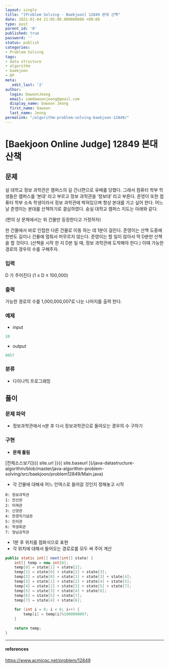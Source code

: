 ```yaml
---
layout: single
title: "[Problem Solving - Baekjoon] 12849 본대 산책"
date: 2021-01-04 21:05:00.000000000 +09:00
type: post
parent_id: '0'
published: true
password: ''
status: publish
categories:
- Problem Solving
tags:
- data structure
- algorithm
- baekjoon
- DP
meta:
  _edit_last: '2'
author:
  login: DawoonJeong
  email: iamdawoonjeong@gmail.com
  display_name: Dawoon Jeong
  first_name: Dawoon
  last_name: Jeong
permalink: "/algorithm-problem-solving-baekjoon-12849/"
---
```

# [Baekjoon Online Judge] 12849 본대 산책

## 문제
실 대학교 정보 과학관은  캠퍼스의 길 건너편으로 유배를 당했다. 그래서 컴퓨터 학부 학생들은 캠퍼스를 ‘본대’ 라고 부르고 정보 과학관을 ‘정보대’ 라고 부른다. 준영이 또한 컴퓨터 학부 소속 학생이라서 정보 과학관에 박혀있으며 항상 본대를 가고 싶어 한다. 어느 날 준영이는 본대를 산책하기로 결심하였다. 숭실 대학교 캠퍼스 지도는 아래와 같다.

(편의 상 문제에서는 위 건물만 등장한다고 가정하자)

한 건물에서 바로 인접한 다른 건물로 이동 하는 데 1분이 걸린다. 준영이는 산책 도중에 한번도 길이나 건물에 멈춰서 머무르지 않는다. 준영이는 할 일이 많아서 딱 D분만 산책을 할 것이다. (산책을 시작 한 지 D분 일 때, 정보 과학관에 도착해야 한다.) 이때 가능한 경로의 경우의 수를 구해주자.

### 입력
D 가 주어진다 (1 ≤ D ≤ 100,000) 

### 출력
가능한 경로의 수를 1,000,000,007로 나눈 나머지를 출력 한다.

### 예제

- input

```java
10
```

- output

```java
9857
```

### 분류
- 다이나믹 프로그래밍

## 풀이 

### 문제 파악

- 정보과학관에서 n분 후 다시 정보과학관으로 돌아오는 경우의 수 구하기

### 구현

- **문제 틀림**


[전체소스보기]({{ site.url }}{{ site.baseurl }}/java-datastructure-algorithm/blob/master/java-algorithm-problem-solving/src/baekjoon/problem12849/Main.java)

- 각 건물에 대해새 어느 인덱스로 들어갈 것인지 정해놓고 시작

```
0: 정보과학관
1: 전산관
2: 미래관
3: 신양관
4: 한경직기념관
5: 진리관
6: 학생회관
7: 형남공학관
```


- 1분 후 위치를 점화식으로 표현 
- 각 위치에 대해서 들어오는 경로로를 모두 써 주어 계산

```java
public static int[] next(int[] state) {
    int[] temp = new int[8];
    temp[0] = state[1] + state[2];
    temp[1] = state[0] + state[2] + state[3];
    temp[2] = state[0] + state[1] + state[3] + state[4];
    temp[3] = state[1] + state[2] + state[4] + state[5];
    temp[4] = state[2] + state[3] + state[5] + state[7];
    temp[5] = state[3] + state[4] + state[6];
    temp[6] = state[5] + state[7];
    temp[7] = state[4] + state[6];
    
    for (int i = 0; i < 8; i++) {
        temp[i] = temp[i]%1000000007;
    }
    
    return temp;
}
```


---

#### references
<https://www.acmicpc.net/problem/12849>